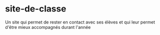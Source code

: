 site-de-classe
==============

Un site qui permet de rester en contact avec ses élèves et qui leur permet d'être mieux accompagnés durant l'année
